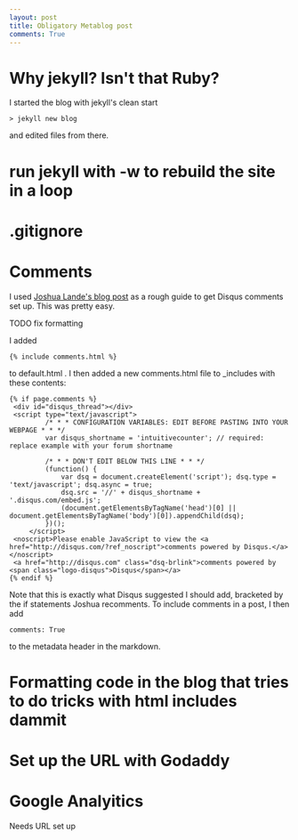 ```yaml
---
layout: post
title: Obligatory Metablog post
comments: True
---
```


# Why jekyll? Isn't that Ruby?

I started the blog with jekyll's clean start

    > jekyll new blog
    
and edited files from there.

# run jekyll with -w to rebuild the site in a loop

# .gitignore



# Comments

I used [Joshua Lande's blog post](http://joshualande.com/jekyll-github-pages-poole/) as a rough guide to get Disqus comments set up. This was pretty easy.

TODO fix formatting

I added 

    {% include comments.html %}
    
to default.html . I then added a new comments.html file to _includes with these contents:
 
    {% if page.comments %}
     <div id="disqus_thread"></div>
     <script type="text/javascript">
             /* * * CONFIGURATION VARIABLES: EDIT BEFORE PASTING INTO YOUR WEBPAGE * * */
             var disqus_shortname = 'intuitivecounter'; // required: replace example with your forum shortname
     
             /* * * DON'T EDIT BELOW THIS LINE * * */
             (function() {
                 var dsq = document.createElement('script'); dsq.type = 'text/javascript'; dsq.async = true;
                 dsq.src = '//' + disqus_shortname + '.disqus.com/embed.js';
                 (document.getElementsByTagName('head')[0] || document.getElementsByTagName('body')[0]).appendChild(dsq);
             })();
         </script>
     <noscript>Please enable JavaScript to view the <a href="http://disqus.com/?ref_noscript">comments powered by Disqus.</a></noscript>
     <a href="http://disqus.com" class="dsq-brlink">comments powered by <span class="logo-disqus">Disqus</span></a>
    {% endif %}

Note that this is exactly what Disqus suggested I should add, bracketed by the if statements Joshua recomments. To include comments in a post, I then add 

    comments: True
    
to the metadata header in the markdown.

# Formatting code in the blog that tries to do tricks with html includes dammit

# Set up the URL with Godaddy



# Google Analyitics

Needs URL set up